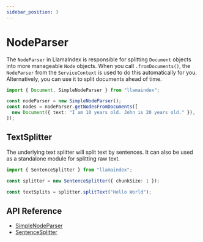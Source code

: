 ```yaml
---
sidebar_position: 3
---
```


# NodeParser

The `NodeParser` in LlamaIndex is responsible for splitting `Document` objects into more manageable `Node` objects. When you call `.fromDocuments()`, the `NodeParser` from the `ServiceContext` is used to do this automatically for you. Alternatively, you can use it to split documents ahead of time.

```typescript
import { Document, SimpleNodeParser } from "llamaindex";

const nodeParser = new SimpleNodeParser();
const nodes = nodeParser.getNodesFromDocuments([
  new Document({ text: "I am 10 years old. John is 20 years old." }),
]);
```

## TextSplitter

The underlying text splitter will split text by sentences. It can also be used as a standalone module for splitting raw text.

```typescript
import { SentenceSplitter } from "llamaindex";

const splitter = new SentenceSplitter({ chunkSize: 1 });

const textSplits = splitter.splitText("Hello World");
```

## API Reference

- [SimpleNodeParser](../api/classes/SimpleNodeParser.md)
- [SentenceSplitter](../api/classes/SentenceSplitter.md)
